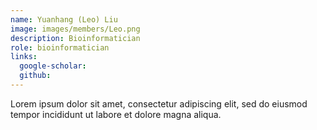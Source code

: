 ```yaml
---
name: Yuanhang (Leo) Liu
image: images/members/Leo.png
description: Bioinformatician
role: bioinformatician
links:
  google-scholar: 
  github: 
---
```


Lorem ipsum dolor sit amet, consectetur adipiscing elit, sed do eiusmod tempor incididunt ut labore et dolore magna aliqua.
